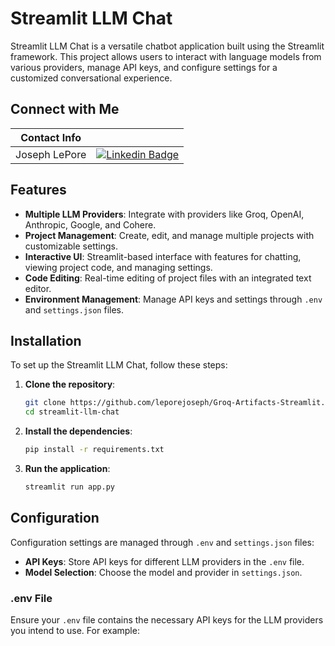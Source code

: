 # Streamlit LLM Chat

Streamlit LLM Chat is a versatile chatbot application built using the Streamlit framework. This project allows users to interact with language models from various providers, manage API keys, and configure settings for a customized conversational experience.

## Connect with Me
| Contact Info       |                      |
|--------------------|----------------------|
| Joseph LePore  | [![Linkedin Badge](https://img.shields.io/badge/-Linkedin-blue?style=flat&logo=Linkedin&logoColor=white)](https://www.linkedin.com/in/joseph-lepore-062561b3/)    |

## Features

- **Multiple LLM Providers**: Integrate with providers like Groq, OpenAI, Anthropic, Google, and Cohere.
- **Project Management**: Create, edit, and manage multiple projects with customizable settings.
- **Interactive UI**: Streamlit-based interface with features for chatting, viewing project code, and managing settings.
- **Code Editing**: Real-time editing of project files with an integrated text editor.
- **Environment Management**: Manage API keys and settings through `.env` and `settings.json` files.

## Installation

To set up the Streamlit LLM Chat, follow these steps:

1. **Clone the repository**:
    ```sh
    git clone https://github.com/leporejoseph/Groq-Artifacts-Streamlit.git
    cd streamlit-llm-chat
    ```

2. **Install the dependencies**:
    ```sh
    pip install -r requirements.txt
    ```

3. **Run the application**:
    ```sh
    streamlit run app.py
    ```

## Configuration

Configuration settings are managed through `.env` and `settings.json` files:

- **API Keys**: Store API keys for different LLM providers in the `.env` file.
- **Model Selection**: Choose the model and provider in `settings.json`.

### .env File

Ensure your `.env` file contains the necessary API keys for the LLM providers you intend to use. For example:
